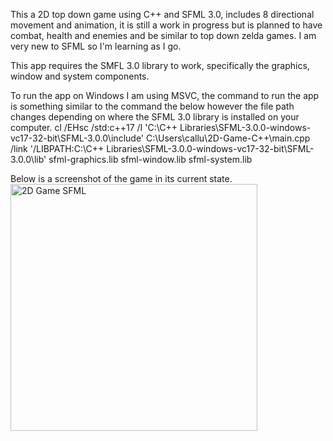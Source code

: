 This a 2D top down game using C++ and SFML 3.0, includes 8 directional movement and animation, it is still a work in progress but is planned to have combat, health and enemies and be similar to top down zelda games. I am very new to SFML so I'm learning as I go.

This app requires the SMFL 3.0 library to work, specifically the graphics, window and system components.

To run the app on Windows I am using MSVC, the command to run the app is something similar to the command the below however the file path changes depending on where the SFML 3.0 library is installed on your computer.
cl /EHsc /std:c++17 /I 'C:\C++ Libraries\SFML-3.0.0-windows-vc17-32-bit\SFML-3.0.0\include' C:\Users\callu\2D-Game-C++\main.cpp /link '/LIBPATH:C:\C++ Libraries\SFML-3.0.0-windows-vc17-32-bit\SFML-3.0.0\lib' sfml-graphics.lib sfml-window.lib sfml-system.lib

Below is a screenshot of the game in its current state.
<img width="395" alt="2D Game SFML" src="https://github.com/user-attachments/assets/78444bac-4418-441f-b92b-858ecac660cd" />
